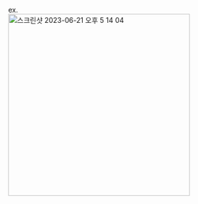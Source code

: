 
ex.  
<img width="368" alt="스크린샷 2023-06-21 오후 5 14 04" src="https://github.com/EUN-HA-CHOI/ex.Project-ForeverPet-/assets/97012561/a7998bdc-84c8-40b1-92c3-31398feba0bb">

